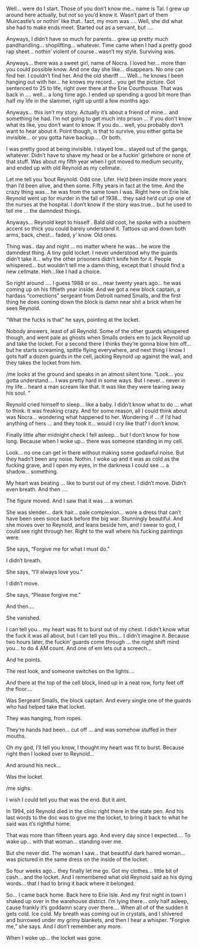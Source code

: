 ﻿Well… were do I start.  Those of you don’t know me… name is Tal.  I grew up around here actually, but not so you’d know it. Wasn’t part of them Muircastle’s or nothin’ like that.. fact, my mom was ….  Well, she did what she had to make ends meet.  Started out as a servant, but …. 


Anyways, I didn’t have so much for parents… grew up pretty much pandhandling… shoplifting… whatever.  Time came when I had a pretty good rap sheet… nothin’ violent of course.. wasn’t my style.  Surviving was.


Anyways… there was a sweet girl, name of Nocra.  I loved her… more than you could possible know.  And one day she like… disappears.  No one can find her. I couldn’t find her.  And the old sheriff …. Well… he knows I been hanging out with her… he knows my record… you get the picture.  Got sentenced to 25 to life, right over there at the Erie Courthouse.  That was back in …. well… a long time ago.  I ended up spending a good bit more than half my life in the slammer, right up until a few months ago.


Anyways… this isn’t my story.  Actually it’s about a friend of mine… and something he had.  I’m not going to get much into prison … if you don’t know what its like, you don’t want to know.  If you do… well, you probably don’t want to hear about it.  Point though, is that to survive, you either gotta be invisible… or you gotta have backup…. Or both.


I was pretty good at being invisible.  I stayed low… stayed out of the gangs, whatever.  Didn’t have to shave my head or be a fuckin’ girlwhore or none of that stuff.  Was about my fifth year when I got moved to medium security, and ended up with old Reynold as my cellmate.


Let me tell you ‘bout Reynold.  Odd one. Lifer.  He’d been inside more years than I’d been alive, and then some.  Fifty years in fact at the time.  And the crazy thing was…  he was from the same town I was.  Right here on Erie Isle.  Reynold went up for murder in the fall of 1938... they said he’d cut up one of the nurses at the hospital.  I don’t know if the story was true… but he used to tell me … the damndest things. 


Anyways… Reynold kept to hisself . Bald old coot, he spoke with a southern accent so thick you could barely understand it.  Tattoos up and down both arms, back, chest… faded, y’ know.  Old ones.


Thing was.. day and night … no matter where he was… he wore the damndest thing.  A tiny gold locket.  I never understood why the guards didn’t take it… why the other prisoners didn’t knife him for it.  People whispered… but wouldn’t tell me a damn thing, except that I should find a new cellmate.  Heh…like I had a choice.


So right around …. I guess 1988 or so… near twenty years ago… he was coming up on his fiftieth year inside.  And we got a new block captain, a hardass “corrections” sergeant from Detroit named Smalls, and the first thing he does coming down the block is damn near shit a brick when he sees Reynold.


“What the fucks is that” he says, pointing at the locket.


Nobody answers, least of all Reynold.  Some of the other guards whispered though, and went pale as ghosts when Smalls orders em to jack Reynold up and take the locket. For a second there I thinks they’re gonna blow him off… but he starts screaming, spittle flying everywhere, and next thing I know I gots half a dozen guards in the cell, jacking Reynold up against the wall, and they takes the locket from him.


/me looks at the ground and speaks in an almost silent tone.  “Look… you gotta understand…. I was pretty hard in some ways.  But I never… never in my life… heard a man scream like that.  It was like they were tearing away his soul. “


Reynold cried himself to sleep… like a baby.  I didn’t know what to do … what to think.  It was freaking crazy.  And for some reason, all I could think about was Nocra… wondering what happened to her.  Wondering if … if I’d had anything of hers … and they took it… would I cry like that?  I don’t know.


Finally little after midnight check I fell asleep… but I don’t know for how long.  Because when I woke up… there was someone standing in my cell.


Look… no one can get in there without making some godawful noise.  But they hadn’t been any noise. Nothin.  I woke up and it was as cold as the fucking grave, and I open my eyes, in the darkness I could see … a shadow… something.


My heart was beating … like to burst out of my chest.  I didn’t move.  Didn’t even breath.  And then ….


The figure moved.  And I saw that it was … a woman.


She was slender…  dark hair… pale complexion… wore a dress that can’t have been seen since back before the big war.  Stunningly beautiful.  And she moves over to Reynold, and leans beside him, and I swear to god, I could see right through her.  Right to the wall where his fucking paintings were.  


She says, “Forgive me for what I must do.”


I didn’t breath.


She says, “I’ll always love you.”


I didn’t move.


She says, “Please forgive me.”


And then….


She vanished.


I can tell you… my heart was fit to burst out of my chest.  I didn’t know what the fuck it was all about, but I can tell you this… I didn’t imagine it.  Because two hours later, the fuckin’ guards come through … the night shift mind you… to do 4 AM count.   And one of em lets out a screech…


And he points.


The rest look, and someone switches on the lights….


And there at the top of the cell block, lined up in a neat row, forty feet off the floor….


Was Sergeant Smalls, the block captain.  And every single one of the guards who had helped take that locket.


They was hanging, from ropes.


They’re hands had been… cut off … and was somehow stuffed in their mouths.


Oh my god, I’ll tell you know, I thought my heart was fit to burst.  Because right then I looked over to Reynold…


And around his neck…


Was the locket. 


/me sighs.


I wish I could tell you that was the end.  But it aint.


In 1994, old Reynold died in the clinic right there in the state pen.  And his last words to the doc was to give me the locket, to bring it back to what he said was it’s rightful home.


That was more than fifteen years ago.  And every day since I expected…. To wake up… with that woman… standing over me.


But she never did.  The woman I saw… that beautiful dark haired woman… was pictured in the same dress on the inside of the locket.


So four weeks ago… they finally let me go.  Got my clothes…  little bit of cash… and the locket.  And I remembered what old Reynold said as his dying words… that I had to bring it back where it belonged.


So… I came back home.  Back here to Erie Isle.  And my first night in town I shaked up over in the warehouse district.  I’m lying there… only half asleep, cause frankly it’s goddamn scary over there…. When all of of the sudden it gets cold.  Ice cold.  My breath was coming out in crystals, and I shivered and burrowed under my grimy blankets, and then I hear a whisper.  “Forgive me,” she says.  And I don’t remember any more.


When I woke up… the locket was gone.